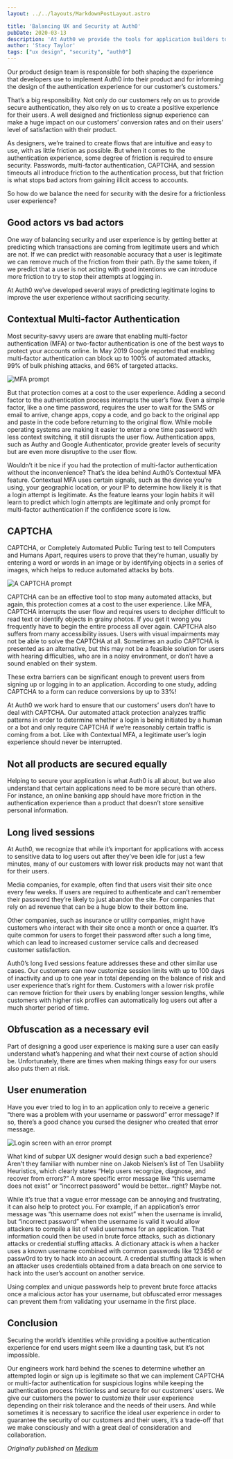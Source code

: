 ```yaml
---
layout: ../../layouts/MarkdownPostLayout.astro

title: 'Balancing UX and Security at Auth0'
pubDate: 2020-03-13
description: 'At Auth0 we provide the tools for application builders to implement authentication and access management so that they can focus on what makes their product unique, rather than on authentication.'
author: 'Stacy Taylor'
tags: ["ux design", "security", "auth0"]
---
```



Our product design team is responsible for both shaping the experience that developers use to implement Auth0 into their product and for informing the design of the authentication experience for our customer’s customers.'

That’s a big responsibility. Not only do our customers rely on us to provide secure authentication, they also rely on us to create a positive experience for their users. A well designed and frictionless signup experience can make a huge impact on our customers’ conversion rates and on their users’ level of satisfaction with their product.

As designers, we’re trained to create flows that are intuitive and easy to use, with as little friction as possible. But when it comes to the authentication experience, some degree of friction is required to ensure security. Passwords, multi-factor authentication, CAPTCHA, and session timeouts all introduce friction to the authentication process, but that friction is what stops bad actors from gaining illicit access to accounts.

So how do we balance the need for security with the desire for a frictionless user experience?

## Good actors vs bad actors
One way of balancing security and user experience is by getting better at predicting which transactions are coming from legitimate users and which are not. If we can predict with reasonable accuracy that a user is legitimate we can remove much of the friction from their path. By the same token, if we predict that a user is not acting with good intentions we can introduce more friction to try to stop their attempts at logging in.

At Auth0 we’ve developed several ways of predicting legitimate logins to improve the user experience without sacrificing security.

## Contextual Multi-factor Authentication
Most security-savvy users are aware that enabling multi-factor authentication (MFA) or two-factor authentication is one of the best ways to protect your accounts online. In May 2019 Google reported that enabling multi-factor authentication can block up to 100% of automated attacks, 99% of bulk phishing attacks, and 66% of targeted attacks.

 <img src="/images/blog/security/mfa.png" class="img-large" alt="MFA prompt"/>

But that protection comes at a cost to the user experience. Adding a second factor to the authentication process interrupts the user’s flow. Even a simple factor, like a one time password, requires the user to wait for the SMS or email to arrive, change apps, copy a code, and go back to the original app and paste in the code before returning to the original flow. While mobile operating systems are making it easier to enter a one time password with less context switching, it still disrupts the user flow. Authentication apps, such as Authy and Google Authenticator, provide greater levels of security but are even more disruptive to the user flow.

Wouldn’t it be nice if you had the protection of multi-factor authentication without the inconvenience? That’s the idea behind Auth0’s Contextual MFA feature. Contextual MFA uses certain signals, such as the device you’re using, your geographic location, or your IP to determine how likely it is that a login attempt is legitimate. As the feature learns your login habits it will learn to predict which login attempts are legitimate and only prompt for multi-factor authentication if the confidence score is low.

## CAPTCHA
CAPTCHA, or Completely Automated Public Turing test to tell Computers and Humans Apart, requires users to prove that they’re human, usually by entering a word or words in an image or by identifying objects in a series of images, which helps to reduce automated attacks by bots.

 <img src="/images/blog/security/captcha.png" class="img-large" alt="A CAPTCHA prompt"/>


CAPTCHA can be an effective tool to stop many automated attacks, but again, this protection comes at a cost to the user experience. Like MFA, CAPTCHA interrupts the user flow and requires users to decipher difficult to read text or identify objects in grainy photos. If you get it wrong you frequently have to begin the entire process all over again. CAPTCHA also suffers from many accessibility issues. Users with visual impairments may not be able to solve the CAPTCHA at all. Sometimes an audio CAPTCHA is presented as an alternative, but this may not be a feasible solution for users with hearing difficulties, who are in a noisy environment, or don’t have a sound enabled on their system.

These extra barriers can be significant enough to prevent users from signing up or logging in to an application. According to one study, adding CAPTCHA to a form can reduce conversions by up to 33%!

At Auth0 we work hard to ensure that our customers’ users don’t have to deal with CAPTCHA. Our automated attack protection analyzes traffic patterns in order to determine whether a login is being initiated by a human or a bot and only require CAPTCHA if we’re reasonably certain traffic is coming from a bot. Like with Contextual MFA, a legitimate user’s login experience should never be interrupted.

## Not all products are secured equally
Helping to secure your application is what Auth0 is all about, but we also understand that certain applications need to be more secure than others. For instance, an online banking app should have more friction in the authentication experience than a product that doesn’t store sensitive personal information.

## Long lived sessions
At Auth0, we recognize that while it’s important for applications with access to sensitive data to log users out after they’ve been idle for just a few minutes, many of our customers with lower risk products may not want that for their users.

Media companies, for example, often find that users visit their site once every few weeks. If users are required to authenticate and can’t remember their password they’re likely to just abandon the site. For companies that rely on ad revenue that can be a huge blow to their bottom line.

Other companies, such as insurance or utility companies, might have customers who interact with their site once a month or once a quarter. It’s quite common for users to forget their password after such a long time, which can lead to increased customer service calls and decreased customer satisfaction.

Auth0’s long lived sessions feature addresses these and other similar use cases. Our customers can now customize session limits with up to 100 days of inactivity and up to one year in total depending on the balance of risk and user experience that’s right for them. Customers with a lower risk profile can remove friction for their users by enabling longer session lengths, while customers with higher risk profiles can automatically log users out after a much shorter period of time.

## Obfuscation as a necessary evil
Part of designing a good user experience is making sure a user can easily understand what’s happening and what their next course of action should be. Unfortunately, there are times when making things easy for our users also puts them at risk.

## User enumeration
Have you ever tried to log in to an application only to receive a generic “there was a problem with your username or password” error message? If so, there’s a good chance you cursed the designer who created that error message.

 <img src="/images/blog/security/enumeration.png" class="img-large" alt="Login screen with an error prompt"/>


What kind of subpar UX designer would design such a bad experience? Aren’t they familiar with number nine on Jakob Nielsen’s list of Ten Usability Heuristics, which clearly states “Help users recognize, diagnose, and recover from errors?” A more specific error message like “this username does not exist” or “incorrect password” would be better…right? Maybe not.

While it’s true that a vague error message can be annoying and frustrating, it can also help to protect you. For example, if an application’s error message was “this username does not exist” when the username is invalid, but “incorrect password” when the username is valid it would allow attackers to compile a list of valid usernames for an application. That information could then be used in brute force attacks, such as dictionary attacks or credential stuffing attacks. A dictionary attack is when a hacker uses a known username combined with common passwords like 123456 or passw0rd to try to hack into an account. A credential stuffing attack is when an attacker uses credentials obtained from a data breach on one service to hack into the user’s account on another service.

Using complex and unique passwords help to prevent brute force attacks once a malicious actor has your username, but obfuscated error messages can prevent them from validating your username in the first place.

## Conclusion
Securing the world’s identities while providing a positive authentication experience for end users might seem like a daunting task, but it’s not impossible.

Our engineers work hard behind the scenes to determine whether an attempted login or sign up is legitimate so that we can implement CAPTCHA or multi-factor authentication for suspicious logins while keeping the authentication process frictionless and secure for our customers’ users. We give our customers the power to customize their user experience depending on their risk tolerance and the needs of their users. And while sometimes it is necessary to sacrifice the ideal user experience in order to guarantee the security of our customers and their users, it’s a trade-off that we make consciously and with a great deal of consideration and collaboration.

*Originally published on [Medium](https://medium.com/auth0-design/balancing-ux-and-security-at-auth0-320d72e9c7f8)*